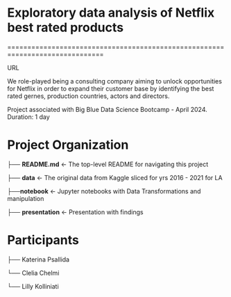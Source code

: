 # Exploratory data analysis of Netflix best rated products

==============================================================================

URL 

We role-played being a consulting company aiming to unlock opportunities for Netflix in order to expand their customer base by identifying the best rated gernes, production countries, actors and directors.

Project associated with Big Blue Data Science Bootcamp - April 2024. Duration: 1 day


# Project Organization

├── **README.md**                   <- The top-level README for navigating this project

├── **data**                        <- The original data from Kaggle sliced for yrs 2016 - 2021 for LA

├──**notebook**                     <- Jupyter notebooks with Data Transformations and manipulation

├── **presentation**                <- Presentation with findings


# Participants

├── Katerina Psallida 

└── Clelia Chelmi 

└── Lilly Kolliniati



